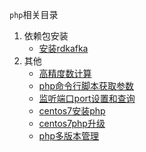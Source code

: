`php`相关目录
1. 依赖包安装
    -   [安装rdkafka](./ext/安装rdkafka.md)
2.  其他
    -   [高精度数计算](./other/高精度数计算.md)
    -   [php命令行脚本获取参数](./other/php命令行脚本获取参数.md)
    -   [监听端口port设置和查询](./other/监听端口port设置和查询.md)
    -   [centos7安装php](./other/centos7安装php.md)
    -   [centos7php升级](./other/php升级.md)
    -   [php多版本管理](./other/php多版本管理.md)
